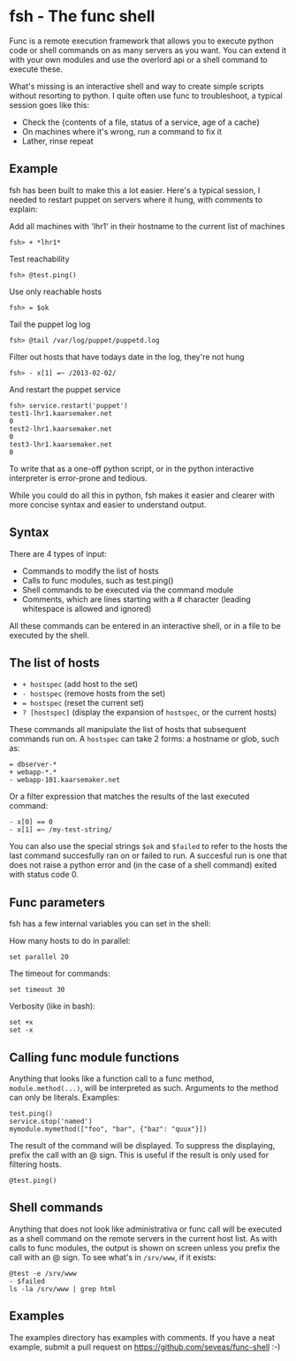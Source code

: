 fsh - The func shell
====================

Func is a remote execution framework that allows you to execute python code or
shell commands on as many servers as you want. You can extend it with your own
modules and use the overlord api or a shell command to execute these.

What's missing is an interactive shell and way to create simple scripts without
resorting to python. I quite often use func to troubleshoot, a typical session
goes like this:

- Check the {contents of a file, status of a service, age of a cache}
- On machines where it's wrong, run a command to fix it
- Lather, rinse repeat

Example
-------

fsh has been built to make this a lot easier. Here's a typical session, I
needed to restart puppet on servers where it hung, with comments to explain:

Add all machines with 'lhr1' in their hostname to the current list of machines

    fsh> + *lhr1*

Test reachability

    fsh> @test.ping()

Use only reachable hosts

    fsh> = $ok

Tail the puppet log log

    fsh> @tail /var/log/puppet/puppetd.log

Filter out hosts that have todays date in the log, they're not hung

    fsh> - x[1] =~ /2013-02-02/

And restart the puppet service

    fsh> service.restart('puppet')
    test1-lhr1.kaarsemaker.net
    0
    test2-lhr1.kaarsemaker.net
    0
    test3-lhr1.kaarsemaker.net
    0

To write that as a one-off python script, or in the python interactive
interpreter is error-prone and tedious.

While you could do all this in python, fsh makes it easier and clearer with
more concise syntax and easier to understand output.

Syntax
------
There are 4 types of input:

- Commands to modify the list of hosts
- Calls to func modules, such as test.ping()
- Shell commands to be executed via the command module
- Comments, which are lines starting with a # character (leading whitespace is
  allowed and ignored)

All these commands can be entered in an interactive shell, or in a file to be
executed by the shell.

The list of hosts
-----------------
 - `+ hostspec` (add host to the set)
 - `- hostspec` (remove hosts from the set)
 - `= hostspec` (reset the current set)
 - `? [hostspec]` (display the expansion of `hostspec`, or the current hosts)

These commands all manipulate the list of hosts that subsequent commands run
on. A `hostspec` can take 2 forms: a hostname or glob, such as:

    = dbserver-*
    + webapp-*.*
    - webapp-101.kaarsemaker.net

Or a filter expression that matches the results of the last executed command:

    - x[0] == 0
    - x[1] =~ /my-test-string/

You can also use the special strings `$ok` and `$failed` to refer to the hosts
the last command succesfully ran on or failed to run. A succesful run is one
that does not raise a python error and (in the case of a shell command) exited
with status code 0.

Func parameters
---------------

fsh has a few internal variables you can set in the shell:

How many hosts to do in parallel:

    set parallel 20

The timeout for commands:

    set timeout 30

Verbosity (like in bash):

    set +x
    set -x

Calling func module functions
-----------------------------
Anything that looks like a function call to a func method, `module.method(...)`,
will be interpreted as such. Arguments to the method can only be literals.
Examples:

    test.ping()
    service.stop('named')
    mymodule.mymethod(["foo", "bar", {"baz": "quux"}])

The result of the command will be displayed. To suppress the displaying, prefix the call
with an @ sign. This is useful if the result is only used for filtering hosts.

    @test.ping()

Shell commands
--------------
Anything that does not look like administrativa or func call will be executed
as a shell command on the remote servers in the current host list. As with
calls to func modules, the output is shown on screen unless you prefix the call
with an @ sign. To see what's in `/srv/www`, if it exists:

    @test -e /srv/www
    - $failed
    ls -la /srv/www | grep html

Examples
--------
The examples directory has examples with comments. If you have a neat example,
submit a pull request on https://github.com/seveas/func-shell :-)
